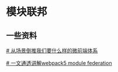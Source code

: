 # 模块联邦

## 一些资料

[# 从场景倒推我们要什么样的微前端体系](https://juejin.cn/post/6981638032768106526)

[# 一文通透讲解webpack5 module federation](https://juejin.cn/post/7048125682861703181)

